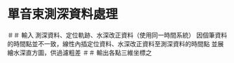 # 單音束測深資料處理
＃＃ 輸入 測深資料、定位軌跡、水深改正資料（使用同一時間系統）
因個筆資料的時間點並不一致，線性內插定位資料、水深改正資料至測深資料的時間點
並展繪水深直方圖，供過濾粗差
＃＃ 輸出各點三維坐標之

